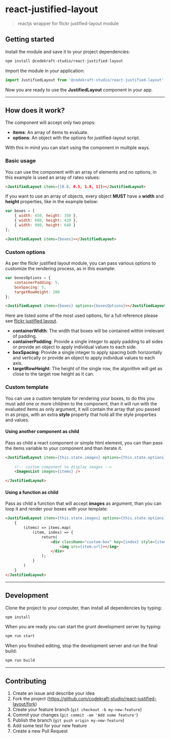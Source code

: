 # react-justified-layout
> reactjs wrapper for flickr justified-layout module

## Getting started
Install the module and save it to your project dependencies:
```bash
npm install @codekraft-studio/react-justified-layout
```
Import the module in your application:
```js
import JustifiedLayout from '@codekraft-studio/react-justified-layout';
```
Now you are ready to use the __JustifiedLayout__ component in your app.

---

## How does it work?
The component will accept only two props:
* __items__: An array of items to evaluate.
* __options__: An object with the options for justified-layout script.

With this in mind you can start using the component in multiple ways.

### Basic usage
You can use the component with an array of elements and no options, in this example is used an array of rateo values:
```html
<JustifiedLayout items={[0.8, 0.5, 1.8, 1]}></JustifiedLayout>
```
If you want to use an array of objects, every object __MUST__ have a __width__ and __height__ properties, like in the example below:
```javascript
var boxes = [
	{ width: 450, height: 350 },
	{ width: 680, height: 420 },
	{ width: 980, height: 640 }
];
```
```html
<JustifiedLayout items={boxes}></JustifiedLayout>
```

### Custom options
As per the flickr justified layout module, you can pass various options to customize the rendering process, as in this example:
```javascript
var boxesOptions = {
	containerPadding: 5,
	boxSpacing: 5,
	targetRowHeight: 200
};
```
```html
<JustifiedLayout items={boxes} options={boxesOptions}></JustifiedLayout>
```

Here are listed some of the most used options, for a full reference please see [flickr justified layout](http://flickr.github.io/justified-layout/).

* __containerWidth__: The width that boxes will be contained within irrelevant of padding.
* __containerPadding__: Provide a single integer to apply padding to all sides or provide an object to apply individual values to each side.
* __boxSpacing__: Provide a single integer to apply spacing both horizontally and vertically or provide an object to apply individual values to each axis.
* __targetRowHeight__: The height of the single row, the algorithm will get as close to the target row height as it can.

### Custom template
You can use a custom template for rendering your boxes, to do this you must add one or more children to the component, than it will run with the evaluated items as only argument, it will contain the array that you passed in as props, with an extra __style__ property that hold all the style properties and values.

#### Using another component as child
Pass as child a react component or simple html element, you can than pass the items variable to your component and than iterate it.
```html
<JustifiedLayout items={this.state.images} options={this.state.options}>
	
	<!-- custom component to display images -->
	<ImagesList images={items} />

</JustifiedLayout>
```

#### Using a function as child
Pass as child a function that will accept __images__ as argument, than you can loop it and render your boxes with your template:
```html
<JustifiedLayout items={this.state.images} options={this.state.options}>
	{
		(items) => items.map(
			(item, index) => {
				return(
					<div className="custom-box" key={index} style={item.style}>
						<img src={item.url}></img>
					</div>
				);
			}
		)
	}
</JustifiedLayout>
```

---

## Development
Clone the project to your computer, than install all dependencies by typing:
```bash
npm install
```
When you are ready you can start the grunt development server by typing:
```bash
npm run start
```
When you finished editing, stop the development server and run the final build:
```bash
npm run build
```

---

## Contributing

1. Create an issue and describe your idea
2. Fork the project (https://github.com/codekraft-studio/react-justified-layout/fork)
3. Create your feature branch (`git checkout -b my-new-feature`)
4. Commit your changes (`git commit -am 'Add some feature'`)
5. Publish the branch (`git push origin my-new-feature`)
6. Add some test for your new feature
7. Create a new Pull Request
